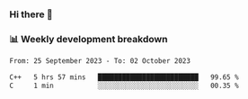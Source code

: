 ### Hi there 👋

### 📊 Weekly development breakdown
<!--START_SECTION:waka-->

```txt
From: 25 September 2023 - To: 02 October 2023

C++   5 hrs 57 mins   █████████████████████████   99.65 %
C     1 min           ░░░░░░░░░░░░░░░░░░░░░░░░░   00.35 %
```

<!--END_SECTION:waka-->
